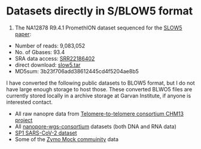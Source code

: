 # Datasets directly in S/BLOW5 format

1. The NA12878 R9.4.1 PromethION dataset sequenced for the [SLOW5 paper](https://www.nature.com/articles/s41587-021-01147-4):
 - Number of reads: 9,083,052
 - No. of Gbases: 93.4
 - SRA data access: [SRR22186402](https://trace.ncbi.nlm.nih.gov/Traces/?view=run_browser&acc=SRR22186402&display=data-access) 
 - direct download: [slow5.tar](https://slow5.page.link/na12878_prom_slow5)                         
 - MD5sum: 3b23f706add38612445cd4f5204ae8b5 

I have converted the following public datasets to BLOW5 format, but I do not have large enough storage to host those. These converted BLWO5 files are currently stored locally in a archive storage at Garvan Institute, if anyone is interested contact.

- All raw nanopre data from [Telomere-to-telomere consortium CHM13 project](https://github.com/marbl/CHM13)
- All [nanopore-wgs-consortium](https://github.com/nanopore-wgs-consortium/NA12878) datasets (both DNA and RNA data)
- [SP1 SARS-CoV-2 dataset](https://community.artic.network/t/links-to-raw-fast5-fastq-data-for-artic-protocol/17)
- Some of the [Zymo Mock commuinity](https://github.com/LomanLab/mockcommunity) data
